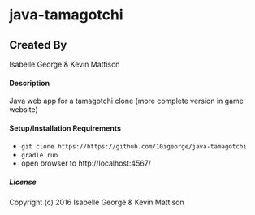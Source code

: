 # java-tamagotchi

## Created By
Isabelle George & Kevin Mattison

#### Description
Java web app for a tamagotchi clone (more complete version in game website)

#### Setup/Installation Requirements

* `git clone https://https://github.com/10igeorge/java-tamagotchi`
* `gradle run`
* open browser to http://localhost:4567/

##### License

Copyright (c) 2016 Isabelle George & Kevin Mattison
